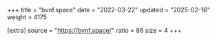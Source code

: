 +++
title = "bvnf.space"
date = "2022-03-22"
updated = "2025-02-16"
weight = 4175

[extra]
source = "https://bvnf.space/"
ratio = 86
size = 4
+++
